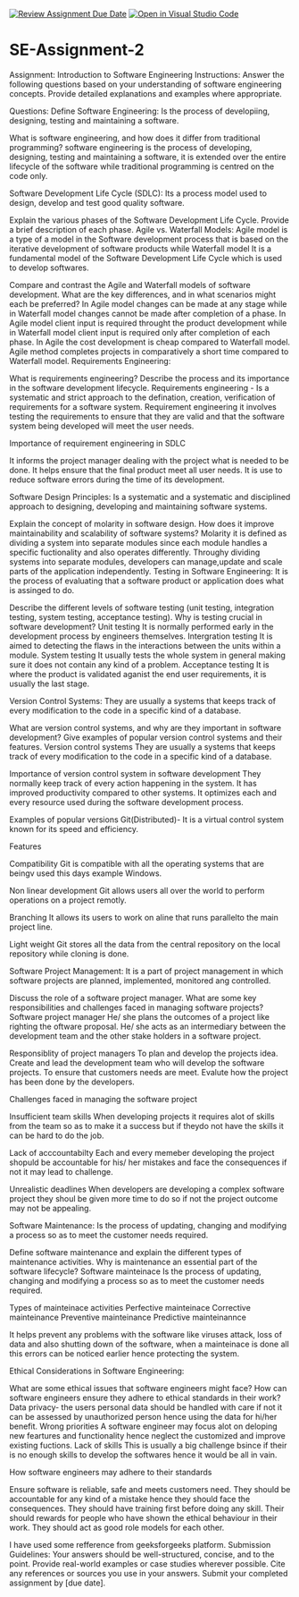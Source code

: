 [![Review Assignment Due Date](https://classroom.github.com/assets/deadline-readme-button-24ddc0f5d75046c5622901739e7c5dd533143b0c8e959d652212380cedb1ea36.svg)](https://classroom.github.com/a/-ucQIGTc)
[![Open in Visual Studio Code](https://classroom.github.com/assets/open-in-vscode-718a45dd9cf7e7f842a935f5ebbe5719a5e09af4491e668f4dbf3b35d5cca122.svg)](https://classroom.github.com/online_ide?assignment_repo_id=15241433&assignment_repo_type=AssignmentRepo)
# SE-Assignment-2
Assignment: Introduction to Software Engineering
Instructions:
Answer the following questions based on your understanding of software engineering concepts. Provide detailed explanations and examples where appropriate.

Questions:
Define Software Engineering: 
Is the process of developiing, designing, testing and maintaining a software.

What is software engineering, and how does it differ from traditional programming? 
software engineering is the process of developing, designing, testing and maintaining a software, it is extended over the entire lifecycle of the software while traditional programming is centred on the code only.

Software Development Life Cycle (SDLC):
Its a process model used to design, develop and test good quality software.

Explain the various phases of the Software Development Life Cycle. Provide a brief description of each phase.
Agile vs. Waterfall Models: 
Agile model is a type of a model in the Software development process that is based on the iterative development of software products while Waterfall model It is a fundamental model of the Software Development Life Cycle  which is used to develop softwares.

Compare and contrast the Agile and Waterfall models of software development. What are the key differences, and in what scenarios might each be preferred?
In Agile model changes can be made at any stage while in Waterfall model changes cannot be made after completion of a phase.
In Agile model client input is required throught the product development while in Waterfall model client input is required only after completion of each phase.
In Agile the cost development is cheap compared to Waterfall model.
Agile method completes projects in comparatively a short time compared to Waterfall model.
Requirements Engineering:

What is requirements engineering? Describe the process and its importance in the software development lifecycle.
Requirements engineering - Is a systematic and strict approach to the defination, creation, verification of requirements for a software system.
Requirement engineering it involves testing the requirements to ensure that they are valid and that the software system being developed will meet the user needs.

Importance of requirement engineering in SDLC

It informs the project manager dealing with the project what is needed to be done.
It helps ensure that the final product meet all user needs.
It is use to reduce software errors during the time of its development.

Software Design Principles:
Is a systematic and a systematic and disciplined approach to designing, developing and maintaining software systems.

Explain the concept of molarity in software design. How does it improve maintainability and scalability of software systems?
Molarity it is defined as dividing a system into separate modules since each module handles a specific fuctionality and also operates differently.
Throughy dividing systems into separate modules, developers can manage,update and scale parts of the application independently.
Testing in Software Engineering:
It is the process of evaluating that a software product or application does what is assinged to do.

Describe the different levels of software testing (unit testing, integration testing, system testing, acceptance testing). Why is testing crucial in software development?
Unit testing
It is normally performed early in the development process by engineers themselves.
Intergration testing
It is aimed to detecting the flaws in the interactions between the units within a module.
System testing
It usually tests the whole system in general making sure it does not contain any kind of a problem.
Acceptance testing
It is where the product is validated aganist the end user requirements, it is usually the last stage.

Version Control Systems:
They are  usually a systems that keeps track of every modification to the code in a specific kind of a database.

What are version control systems, and why are they important in software development? Give examples of popular version control systems and their features.
Version control systems
They are  usually a systems that keeps track of every modification to the code in a specific kind of a database.

Importance of version control system in software development
They normally keep track of every action happening in the system.
It has improved productivity compared to other systems.
It optimizes each and every resource used during the software development process.

Examples of popular versions
Git(Distributed)- It is a virtual control system known for its speed and efficiency.

Features 

Compatibility 
Git is compatible with all  the operating systems that are beingv used this days example Windows.

Non linear development
Git allows users all over the world to perform operations on a project remotly.

Branching
It allows its users to work on aline that runs parallelto the main project line.

Light weight
Git stores all the data from the central repository on the local repository while cloning is done.

Software Project Management:
It is a part of project management in which software projects are planned, implemented, monitored ang controlled.

Discuss the role of a software project manager. What are some key responsibilities and challenges faced in managing software projects?
Software project manager
He/ she plans the outcomes of a project like righting the oftware proposal.
He/ she acts as an intermediary between the development team and the other stake holders in a software project.

Responsiblity of project managers
To plan and develop the projects idea.
Create and lead the development team who will develop the software projects.
To ensure that customers needs are meet.
Evalute how the project has been done by the developers.

Challenges faced in managing the software project

Insufficient team skills
When developing projects it requires alot of skills from the team so as to make it a success but if theydo not have the skills it can be hard to do the job.

Lack of acccountabilty
Each and every memeber developing the project shopuld be accountable for his/ her mistakes and face the consequences if not it may lead to challenge.

Unrealistic deadlines
When developers are developing a complex software project they shoul be given more time to do so if not the project outcome may not be appealing.

Software Maintenance:
Is the process of updating, changing and modifying a process so as to meet the customer needs required.

Define software maintenance and explain the different types of maintenance activities. Why is maintenance an essential part of the software lifecycle?
Software mainteinace Is the process of updating, changing and modifying a process so as to meet the customer needs required.

Types of mainteinace activities
Perfective mainteinace
Corrective mainteinance
Preventive mainteinance
Predictive mainteinannce

It helps prevent any problems with the software like viruses attack, loss of data and also shutting down of the software, when a mainteinace is done all this errors can be noticed earlier hence protecting the  system.

Ethical Considerations in Software Engineering:

What are some ethical issues that software engineers might face? How can software engineers ensure they adhere to ethical standards in their work?
Data privacy- the users personal data should be handled with care if not it can be assessed by unauthorized person hence using the data for hi/her benefit.
Wrong priorities
A software engineer may focus alot on deloping new feartures and functionality hence neglect the customized and improve existing fuctions.
Lack of skills
This is usually a big challenge bsince if their is no enough skills to develop the softwares hence it would be all in vain.

How software engineers may adhere to their standards 

Ensure software is reliable, safe and  meets customers need.
They should be accountable for any kind of a mistake hence they should face the consequences.
They should have training first before doing any skill.
Their should rewards for people who have shown the ethical  behaviour in their work.
They should act as good role models for each other.

I have used some refference from geeksforgeeks platform.
Submission Guidelines:
Your answers should be well-structured, concise, and to the point.
Provide real-world examples or case studies wherever possible.
Cite any references or sources you use in your answers.
Submit your completed assignment by [due date].
